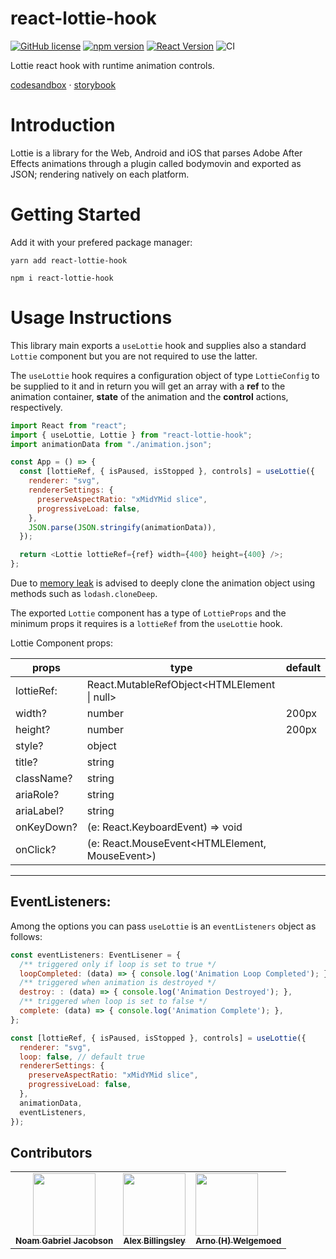 # react-lottie-hook

[![GitHub license](https://img.shields.io/badge/license-MIT-blue.svg)](https://github.com/facebook/react/blob/master/LICENSE)
[![npm version](https://img.shields.io/static/v1?label=npm&message=v0.5.0&color=informational)](https://www.npmjs.com/package/react-lottie-hook)
[![React Version](https://img.shields.io/static/v1?label=react&message=>=16.8|>=17&color=informational)](https://github.com/facebook/react/blob/master/CHANGELOG.md)
![CI](https://github.com/JaysQubeXon/react-lottie-hook/workflows/Continuous%20Integration/badge.svg?branch=master)

Lottie react hook with runtime animation controls.

[codesandbox](https://codesandbox.io/s/lottie-with-hooks-ft8dl) &middot;
[storybook](https://JaysQubeXon.github.io/react-lottie-hook)

# Introduction

Lottie is a library for the Web, Android and iOS that parses Adobe After Effects animations through a plugin called bodymovin and exported as JSON; rendering natively on each platform.

# Getting Started

Add it with your prefered package manager:

```
yarn add react-lottie-hook

npm i react-lottie-hook
```

# Usage Instructions

This library main exports a `useLottie` hook and supplies also a standard `Lottie` component but you are not required to use the latter.

The `useLottie` hook requires a configuration object of type `LottieConfig` to be supplied to it and in return you will get an array with a **ref** to the animation container, **state** of the animation and the **control** actions, respectively.

```javascript
import React from "react";
import { useLottie, Lottie } from "react-lottie-hook";
import animationData from "./animation.json";

const App = () => {
  const [lottieRef, { isPaused, isStopped }, controls] = useLottie({
    renderer: "svg",
    rendererSettings: {
      preserveAspectRatio: "xMidYMid slice",
      progressiveLoad: false,
    },
    JSON.parse(JSON.stringify(animationData)),
  });

  return <Lottie lottieRef={ref} width={400} height={400} />;
};
```

Due to [memory leak](https://github.com/airbnb/lottie-web/issues/1933) is advised to deeply clone the animation object using methods such as `lodash.cloneDeep`. 

The exported `Lottie` component has a type of `LottieProps` and the minimum props it requires is a `lottieRef` from the `useLottie` hook.

Lottie Component props:

| props      | type                                           | default |
| ---------- | ---------------------------------------------- | ------- |
| lottieRef: | React.MutableRefObject<HTMLElement \| null>    |         |
| width?     | number                                         | 200px   |
| height?    | number                                         | 200px   |
| style?     | object                                         |         |
| title?     | string                                         |         |
| className? | string                                         |         |
| ariaRole?  | string                                         |         |
| ariaLabel? | string                                         |         |
| onKeyDown? | (e: React.KeyboardEvent) => void               |         |
| onClick?   | (e: React.MouseEvent<HTMLElement, MouseEvent>) |         |

---

## EventListeners:

Among the options you can pass `useLottie` is an `eventListeners` object as follows:

```javascript
const eventListeners: EventLisener = {
  /** triggered only if loop is set to true */
  loopCompleted: (data) => { console.log('Animation Loop Completed'); },
  /** triggered when animation is destroyed */
  destroy: : (data) => { console.log('Animation Destroyed'); },
  /** triggered when loop is set to false */
  complete: (data) => { console.log('Animation Complete'); },
};

const [lottieRef, { isPaused, isStopped }, controls] = useLottie({
  renderer: "svg",
  loop: false, // default true
  rendererSettings: {
    preserveAspectRatio: "xMidYMid slice",
    progressiveLoad: false,
  },
  animationData,
  eventListeners,
});

```

## Contributors

<!-- ALL-CONTRIBUTORS-LIST:START - Do not remove or modify this section -->
<table>
  <tr>
    <td align="center">
      <a href="https://github.com/JaysQubeXon"><img src="https://avatars1.githubusercontent.com/u/18309230?v=4" width="100px;" alt=""/><br /><sub><b>Noam Gabriel Jacobson</b></sub></a>
    </td>
    <td align="center">
      <a href="https://github.com/abillingsley"><img src="https://avatars2.githubusercontent.com/u/1089907?s=400&u=425b74a95749d8831befd8b33f10b7b2eb355d23&v=4" width="100px;" alt=""/><br /><sub><b>Alex Billingsley</b></sub></a>
    </td>
    <td>
      <a href="https://github.com/ahwelgemoed"><img src="https://avatars1.githubusercontent.com/u/29273599?s=400&v=4" width="100px;" alt=""/><br /><sub><b>Arno (H) Welgemoed</b></sub></a>
    </td>
  </tr>
</table>
